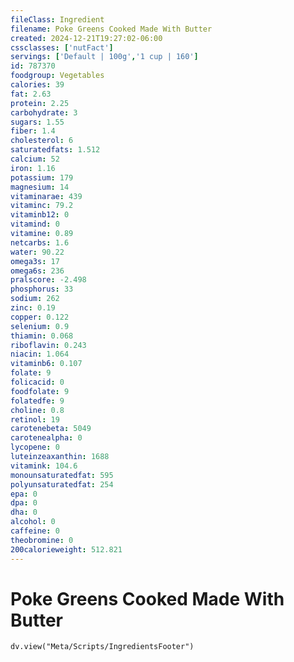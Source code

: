 ```yaml
---
fileClass: Ingredient
filename: Poke Greens Cooked Made With Butter
created: 2024-12-21T19:27:02-06:00
cssclasses: ['nutFact']
servings: ['Default | 100g','1 cup | 160']
id: 787370
foodgroup: Vegetables
calories: 39
fat: 2.63
protein: 2.25
carbohydrate: 3
sugars: 1.55
fiber: 1.4
cholesterol: 6
saturatedfats: 1.512
calcium: 52
iron: 1.16
potassium: 179
magnesium: 14
vitaminarae: 439
vitaminc: 79.2
vitaminb12: 0
vitamind: 0
vitamine: 0.89
netcarbs: 1.6
water: 90.22
omega3s: 17
omega6s: 236
pralscore: -2.498
phosphorus: 33
sodium: 262
zinc: 0.19
copper: 0.122
selenium: 0.9
thiamin: 0.068
riboflavin: 0.243
niacin: 1.064
vitaminb6: 0.107
folate: 9
folicacid: 0
foodfolate: 9
folatedfe: 9
choline: 0.8
retinol: 19
carotenebeta: 5049
carotenealpha: 0
lycopene: 0
luteinzeaxanthin: 1688
vitamink: 104.6
monounsaturatedfat: 595
polyunsaturatedfat: 254
epa: 0
dpa: 0
dha: 0
alcohol: 0
caffeine: 0
theobromine: 0
200calorieweight: 512.821
---
```


# Poke Greens Cooked Made With Butter

```dataviewjs
dv.view("Meta/Scripts/IngredientsFooter")
```